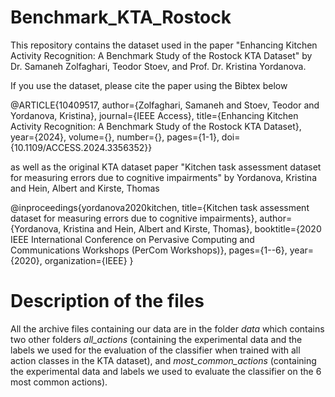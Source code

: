 # Benchmark_KTA_Rostock

This repository contains the dataset used in the paper "Enhancing Kitchen Activity Recognition: A Benchmark Study of the Rostock KTA Dataset" by Dr. Samaneh Zolfaghari, Teodor Stoev, and Prof. Dr. Kristina Yordanova.

If you use the dataset, please cite the paper using the Bibtex below 

@ARTICLE{10409517,
  author={Zolfaghari, Samaneh and Stoev, Teodor and Yordanova, Kristina},
  journal={IEEE Access}, 
  title={Enhancing Kitchen Activity Recognition: A Benchmark Study of the Rostock KTA Dataset}, 
  year={2024},
  volume={},
  number={},
  pages={1-1},
  doi={10.1109/ACCESS.2024.3356352}}


as well as the original KTA dataset paper "Kitchen task assessment dataset for measuring errors due to cognitive impairments" by Yordanova, Kristina and Hein, Albert and Kirste, Thomas

@inproceedings{yordanova2020kitchen,
  title={Kitchen task assessment dataset for measuring errors due to cognitive impairments},
  author={Yordanova, Kristina and Hein, Albert and Kirste, Thomas},
  booktitle={2020 IEEE International Conference on Pervasive Computing and Communications Workshops (PerCom Workshops)},
  pages={1--6},
  year={2020},
  organization={IEEE}
}


# Description of the files
All the archive files containing our data are in the folder *data* which contains two other folders *all_actions* (containing the experimental data and the labels we used for the evaluation of the classifier when trained with all action classes in the KTA dataset), and *most_common_actions* (containing the experimental data and labels we used to evaluate the classifier on the 6 most common actions).

